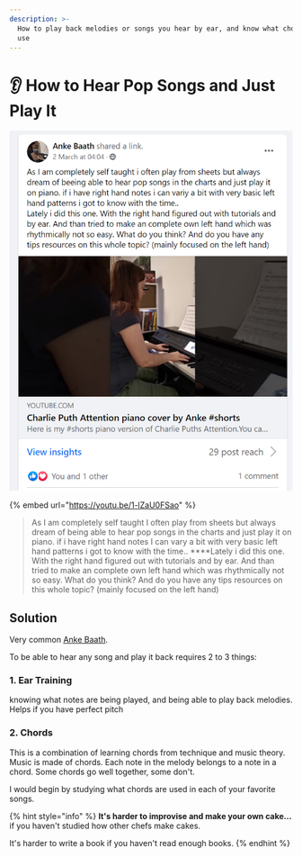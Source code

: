 ```yaml
---
description: >-
  How to play back melodies or songs you hear by ear, and know what chords to
  use
---
```


# 👂 How to Hear Pop Songs and Just Play It

![](../.gitbook/assets/image%20%2855%29.png)



{% embed url="https://youtu.be/1-lZaU0FSao" %}

> As I am completely self taught I often play from sheets but always dream of being able to hear pop songs in the charts and just play it on piano. if i have right hand notes I can vary a bit with very basic left hand patterns i got to know with the time.. ****Lately i did this one. With the right hand figured out with tutorials and by ear. And than tried to make an complete own left hand which was rhythmically not so easy. What do you think? And do you have any tips resources on this whole topic? \(mainly focused on the left hand\)

## Solution

Very common [Anke Baath](https://www.facebook.com/groups/230918914342383/user/100011406889377/?__cft__[0]=AZUJ7-kK574cmaw33XcsJvx_xRgAy8ePYjiTnrYlEKXbxgnS2BkvrGZnSuq4xXokEqDNmVtJRVEDeLjPB7VgdpD-V30nc9s_XyUCdLd3gmVcJuKy709cdxUCzBTLg6jB0z32siaPP4ykP1BAXcnx37usXCIqelUKywry2z_CSlo_bDEG0oXaf200ElZ4w07NC3tX-zDLIFcxRpB8eNgqUVvQ&__tn__=R]-R). 

To be able to hear any song and play it back requires 2 to 3 things:

### 1. Ear Training

 knowing what notes are being played, and being able to play back melodies. Helps if you have perfect pitch

### 2. Chords

 This is a combination of learning chords from technique and music theory. Music is made of chords. Each note in the melody belongs to a note in a chord. Some chords go well together, some don't.

I would begin by studying what chords are used in each of your favorite songs.

{% hint style="info" %}
**It's harder to improvise and make your own cake...**  
if you haven't studied how other chefs make cakes.

It's harder to write a book if you haven't read enough books.
{% endhint %}





